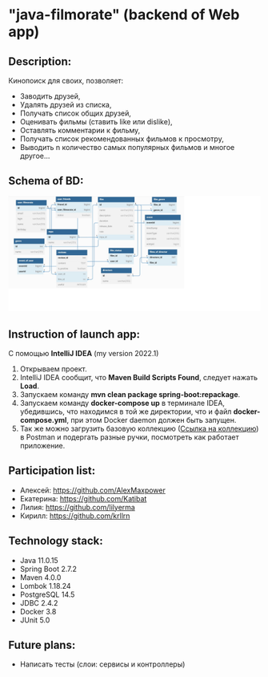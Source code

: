 # "java-filmorate" (backend of Web app)

## Description:

Кинопоиск для своих, позволяет:

- Заводить друзей,
- Удалять друзей из списка,
- Получать список общих друзей,
- Оценивать фильмы (ставить like или dislike),
- Оставлять комментарии к фильму,
- Получать список рекомендованных фильмов к просмотру, 
- Выводить n количество самых популярных фильмов и многое другое...

## Schema of BD:

![diagram_of_bd](https://github.com/AlexKlinkov/java-filmorate/blob/main/ER_DIAGRAM_OF_BD.jpg)

## Instruction of launch app:

С помощью **IntelliJ IDEA** (my version 2022.1)

1. Открываем проект.
2. IntelliJ IDEA сообщит, что **Maven Build Scripts Found**, следует нажать **Load**.
3. Запускаем команду **mvn clean package spring-boot:repackage**.
4. Запускаем команду **docker-compose up** в терминале IDEA, убедившись, что находимся в той же директории, что и файл **docker-compose.yml**, при этом Docker daemon должен быть запущен.
5. Так же можно загрузить базовую коллекцию ([Ссылка на коллекцию](https://github.com/AlexKlinkov/java-filmorate/blob/main/SET_OF_REQUESTS.postman_collection.json)) в Postman и подергать разные ручки, посмотреть как работает приложение.

## Participation list:

- Алексей: https://github.com/AlexMaxpower
- Екатерина: https://github.com/Katibat
- Лилия: https://github.com/lilyerma
- Кирилл: https://github.com/krllrn

## Technology stack:

- Java 11.0.15
- Spring Boot 2.7.2
- Maven 4.0.0
- Lombok 1.18.24
- PostgreSQL 14.5
- JDBC 2.4.2
- Docker 3.8
- JUnit 5.0

## Future plans:

- Написать тесты (слои: сервисы и контроллеры)
